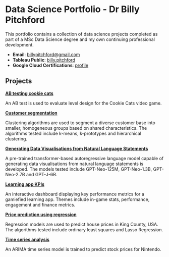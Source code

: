 # Data Science Portfolio - Dr Billy Pitchford

This portfolio contains a collection of data science projects completed as part of a MSc Data Science degree and my own continuing professional development.

- **Email**: [billypitchford@gmail.com](billypitchford@googlemail.com)
- **Tableau Public**: [billy.pitchford](https://public.tableau.com/app/profile/billy.pitchford)
- **Google Cloud Certifications**: [profile](https://www.cloudskillsboost.google/public_profiles/e9f6420d-73e1-4837-8e6a-ef0d1d4f5f62)

## Projects

**[AB testing cookie cats](https://github.com/earth1987/ab-testing-cookie-cats)**

An AB test is used to evaluate level design for the Cookie Cats video game.

**[Customer segmentation](https://github.com/earth1987/retail-customer-segmentation)**

Clustering algorithms are used to segment a diverse customer base into smaller, homogeneous groups based on shared characteristics. The algorithms tested include k-means, k-prototypes and hierarchical clustering.

**[Generating Data Visualisations from
Natural Language Statements](https://github.com/earth1987/Generating-Data-Visualisations-from-Natural-Language-Statements)**

A pre-trained transformer-based autoregressive language model capable of generating data visualisations from natural language statements is developed. The models tested include GPT-Neo-125M, GPT-Neo-1.3B, GPT-Neo-2.7B and GPT-J-6B.

**[Learning app KPIs](https://public.tableau.com/views/LearningappKPIs/GameKPIs?:language=en-US&:display_count=n&:origin=viz_share_link)**

An interactive dashboard displaying key performance metrics for a gamiefied learning app. Themes include in-game stats, performance, engagement and finance metrics.

**[Price prediction using regression](https://github.com/earth1987/house-price-regression)**

Regression models are used to predict house prices in King County, USA. The algorithms tested include ordinary least squares and Lasso Regression.

**[Time series analysis](https://github.com/earth1987/time-series-stock-prices)**

An ARIMA time series model is trained to predict stock prices for Nintendo.

